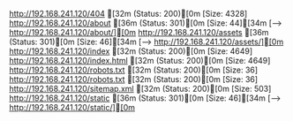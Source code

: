 http://192.168.241.120/404                 [32m (Status: 200)[0m [Size: 4328]
http://192.168.241.120/about               [36m (Status: 301)[0m [Size: 44][34m [--> http://192.168.241.120/about/][0m
http://192.168.241.120/assets              [36m (Status: 301)[0m [Size: 46][34m [--> http://192.168.241.120/assets/][0m
http://192.168.241.120/index               [32m (Status: 200)[0m [Size: 4649]
http://192.168.241.120/index.html          [32m (Status: 200)[0m [Size: 4649]
http://192.168.241.120/robots.txt          [32m (Status: 200)[0m [Size: 36]
http://192.168.241.120/robots.txt          [32m (Status: 200)[0m [Size: 36]
http://192.168.241.120/sitemap.xml         [32m (Status: 200)[0m [Size: 503]
http://192.168.241.120/static              [36m (Status: 301)[0m [Size: 46][34m [--> http://192.168.241.120/static/][0m
